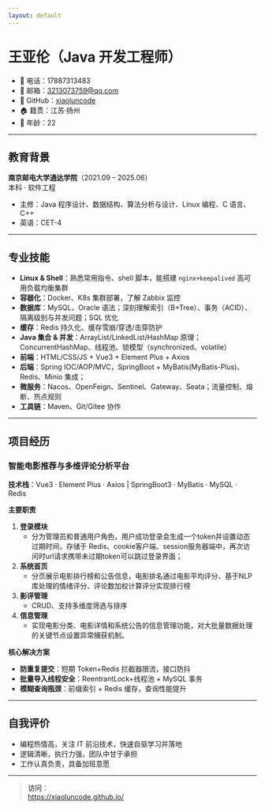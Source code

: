 ```yaml
---
layout: default
---
```


# 王亚伦（Java 开发工程师）

- 📱 电话：17887313483  
- 📧 邮箱：[3213073759@qq.com](mailto:3213073759@qq.com)  
- 🔗 GitHub：[xiaoluncode](https://github.com/xiaoluncode)   
- 🏠 籍贯：江苏·扬州  
- 🎂 年龄：22  

---

## 教育背景

**南京邮电大学通达学院**（2021.09 – 2025.06）  
本科 · 软件工程  
- 主修：Java 程序设计、数据结构、算法分析与设计、Linux 编程、C 语言、C++  
- 英语：CET-4  

---

## 专业技能

- **Linux & Shell**：熟悉常用指令、shell 脚本，能搭建 `nginx+keepalived` 高可用负载均衡集群  
- **容器化**：Docker、K8s 集群部署，了解 Zabbix 监控  
- **数据库**：MySQL、Oracle 语法；深刻理解索引（B+Tree）、事务（ACID）、隔离级别与并发问题；SQL 优化  
- **缓存**：Redis 持久化、缓存雪崩/穿透/击穿防护  
- **Java 集合 & 并发**：ArrayList/LinkedList/HashMap 原理；ConcurrentHashMap、线程池、锁模型（synchronized、volatile）  
- **前端**：HTML/CSS/JS + Vue3 + Element Plus + Axios  
- **后端**：Spring IOC/AOP/MVC，SpringBoot + MyBatis(MyBatis-Plus)、Redis、Minio 集成；  
- **微服务**：Nacos、OpenFeign、Sentinel、Gateway、Seata；流量控制、熔断、热点规则  
- **工具链**：Maven、Git/Gitee 协作  

---

## 项目经历

### 智能电影推荐与多维评论分析平台  
**技术栈**：Vue3 · Element Plus · Axios  |  SpringBoot3 · MyBatis · MySQL · Redis  

**主要职责**  
1. **登录模块**  
   - 分为管理员和普通用户角色，用户成功登录会生成一个token并设置动态过期时间，存储于 Redis、cookie客户端、session服务器端中，再次访问时url请求携带未过期token可以跳过登录界面； 
2. **系统首页**  
   - 分页展示电影排行榜和公告信息，电影排名通过电影平均评分、基于NLP库处理的情绪评分、评论数加权计算评分实现排行榜
3. **影评管理**  
   - CRUD、支持多维度筛选与排序  
4. **信息管理**  
   - 实现电影分类、电影详情和系统公告的信息管理功能，对大批量数据处理的关键节点设置异常捕获机制。

**核心解决方案**  
- **防重复提交**：短期 Token+Redis 拦截器限流，接口防抖  
- **批量导入线程安全**：ReentrantLock+线程池 + MySQL 事务  
- **模糊查询瓶颈**：前缀索引 + Redis 缓存，查询性能提升 

---

## 自我评价

- 编程热情高，关注 IT 前沿技术，快速自驱学习并落地  
- 逻辑清晰，执行力强，团队中甘于承担  
- 工作认真负责，具备加班意愿  

---

> **访问**：  
> https://xiaoluncode.github.io/  

